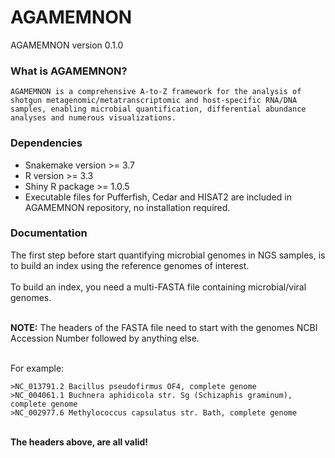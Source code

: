 # AGAMEMNON
AGAMEMNON version 0.1.0

### What is AGAMEMNON?
```AGAMEMNON is a comprehensive A-to-Z framework for the analysis of shotgun metagenomic/metatranscriptomic and host-specific RNA/DNA samples, enabling microbial quantification, differential abundance analyses and numerous visualizations.```

### Dependencies
* Snakemake version >= 3.7
* R version >= 3.3
* Shiny R package >= 1.0.5
* Executable files for Pufferfish, Cedar and HISAT2 are included in AGAMEMNON repository, no installation required.

### Documentation
The first step before start quantifying microbial genomes in NGS samples, is to build an index using the reference genomes of interest.</br></br>
To build an index, you need a multi-FASTA file containing microbial/viral genomes.</br><br>

**NOTE:** The headers of the FASTA file need to start with the genomes NCBI Accession Number followed by anything else.</br></br>

For example:</br>

`>NC_013791.2 Bacillus pseudofirmus OF4, complete genome`</br>
`>NC_004061.1 Buchnera aphidicola str. Sg (Schizaphis graminum), complete genome`</br>
`>NC_002977.6 Methylococcus capsulatus str. Bath, complete genome`</br></br>

**The headers above, are all valid!**</br></br>

